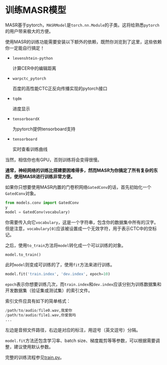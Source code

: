 # 训练MASR模型

MASR基于pytorch，`MASRModel`是`torch.nn.Module`的子类。这将给熟悉`pytorch`的用户带来极大的方便。

使用MASR的训练功能需要安装以下额外的依赖，既然你浏览到了这里，这些依赖你一定能自行搞定！

* `levenshtein-python`

  计算CER中的编辑距离

* `warpctc_pytorch`

  百度的高性能CTC正反向传播实现的pytorch接口

* `tqdm`

  进度显示

* `tensorboardX`

  为pytorch提供tensorboard支持

* `tensorboard`

  实时查看训练曲线

当然，相信你也有GPU，否则训练将会变得很慢。

**通常，神经网络的训练比搭建要困难得多，然而MASR为你搞定了所有复杂的东西，使用MASR进行训练非常方便。**

如果你只想要使用MASR内置的门卷积网络`GatedConv`的话，首先初始化一个`GatedConv`对象。

```python
from models.conv import GatedConv
y
model = GatedConv(vocabulary)
```

你需要传入向它`vocabulary`，这是一个字符串，包含你的数据集中所有的汉字。但是注意，`vocabulary[0]`应该被设置成一个无效字符，用于表示CTC中的空标记。

之后，使用`to_train`方法将`model`转化成一个可以训练的对象。

```python
model.to_train()
```

此时`model`则变成可训练的了，使用`fit`方法来进行训练。

```python
model.fit('train.index', 'dev.index', epoch=10)
```

`epoch`表示你想要训练几次，而`train.index`和`dev.index`应该分别为训练数据集和开发数据集（验证集或测试集）的索引文件。

索引文件应具有如下的简单格式：

```python
/path/to/audio/file0.wav,我爱你
/path/to/audio/file1.wav,你爱我吗
...
```

左边是音频文件路径，右边是对应的标注，用逗号（英文逗号）分隔。

`model.fit`方法还包含学习率、batch size、梯度裁剪等等参数，可以根据需要调整，建议使用默认参数。

完整的训练流程参见[train.py](/examples/train.py)。